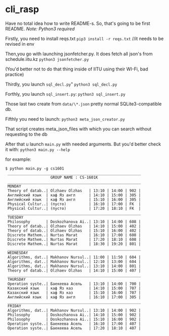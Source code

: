 # cli_rasp

Have no total idea how to write README-s.
So, that's going to be first README.
*Note: Python3 required*

Firstly, you need to install reqs.txt
`pip3 install -r reqs.txt` //it needs to be revised in env

Then,you go with launching jsonfetcher.py. It does fetch all json's from schedule.iitu.kz
`python3 jsonfetcher.py`

(You'd better not to do that thing inside of IITU using their WI-Fi, bad practice)

Thirdly, you launch `sql_decl.py`"
`python3 sql_decl.py`

Forthly, you launch `sql_insert.py`:
`python3 sql_insert.py`

Those last two create from `data/\*.json` pretty normal SQLite3-compatible db.

Fifthly you need to launch:
`python3 meta_json_creator.py`

That script creates meta_json_files with which you can search without requesting to the db

After that u launch `main.py` with needed arguments. But you'd better check it with:
`python3 main.py --help`

for example:
```
$ python main.py -g cs1601
 ___________________________________________________________
                    GROUP NAME : CS-1601K
 ___________________________________________________________
 MONDAY
 Theory of datab..| Olzhaev Olzhas   | 13:10 | 14:00 | 902 |
 Английский язык  | каф Яз англ      | 14:10 | 15:00 | 305 |
 Английский язык  | каф Яз англ      | 15:10 | 16:00 | 305 |
 Physical Cultur..| (пусто)          | 16:10 | 17:00 | FK  |
 Physical Cultur..| (пусто)          | 17:20 | 18:10 | FK  |
 ___________________________________________________________
 TUESDAY
 Philosophy       | Doskozhanova Ai..| 13:10 | 14:00 | 608 |
 Theory of datab..| Olzhaev Olzhas   | 14:10 | 15:00 | 402 |
 Theory of datab..| Olzhaev Olzhas   | 15:10 | 16:00 | 402 |
 Discrete Mathem..| Nurtas Marat     | 16:10 | 17:00 | 608 |
 Discrete Mathem..| Nurtas Marat     | 17:20 | 18:10 | 608 |
 Discrete Mathem..| Nurtas Marat     | 18:30 | 19:20 | 801 |
 ___________________________________________________________
 WEDNESDAY
 Algorithms, dat..| Makhanov Nursul..| 11:00 | 11:50 | 604 |
 Algorithms, dat..| Makhanov Nursul..| 12:10 | 13:00 | 604 |
 Algorithms, dat..| Makhanov Nursul..| 13:10 | 14:00 | 801 |
 Theory of datab..| Olzhaev Olzhas   | 14:10 | 15:00 | 407 |
 ___________________________________________________________
 THURSDAY
 Operation syste..| Баекеева Асель   | 13:10 | 14:00 | 700 |
 Казахский язык   | каф Яз каз       | 14:10 | 15:00 | 707 |
 Казахский язык   | каф Яз каз       | 15:10 | 16:00 | 707 |
 Английский язык  | каф Яз англ      | 16:10 | 17:00 | 305 |
 ___________________________________________________________
 FRIDAY
 Algorithms, dat..| Makhanov Nursul..| 13:10 | 14:00 | 902 |
 Philosophy       | Doskozhanova Ai..| 14:10 | 15:00 | 902 |
 Philosophy       | Doskozhanova Ai..| 15:10 | 16:00 | 902 |
 Operation syste..| Баекеева Асель   | 16:10 | 17:00 | 407 |
 Operation syste..| Баекеева Асель   | 17:20 | 18:10 | 407 |

```
